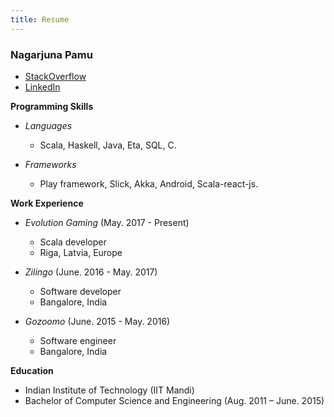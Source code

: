 ```yaml
---
title: Resume
---
```


### __Nagarjuna Pamu__

- [StackOverflow](https://stackoverflow.com/users/3798102/pamu)
- [LinkedIn](https://www.linkedin.com/in/nagarjunapamu)

__Programming Skills__

- _Languages_
  - Scala, Haskell, Java, Eta, SQL, C.
  
- _Frameworks_
  - Play framework, Slick, Akka, Android, Scala-react-js.

__Work Experience__

- _Evolution Gaming_ (May. 2017 - Present)
  - Scala developer
  - Riga, Latvia, Europe

- _Zilingo_ (June. 2016 - May. 2017)
  - Software developer
  - Bangalore, India

- _Gozoomo_ (June. 2015 - May. 2016)
  - Software engineer
  - Bangalore, India

__Education__

  - Indian Institute of Technology (IIT Mandi)
  - Bachelor of Computer Science and Engineering (Aug. 2011 – June. 2015)
